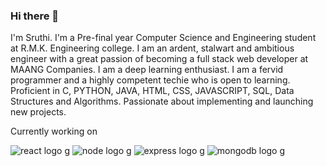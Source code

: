 ### Hi there 👋

I'm Sruthi. I'm a Pre-final year Computer Science and Engineering student at R.M.K. Engineering college. I am an ardent, stalwart and ambitious engineer with a great passion of becoming a full stack web developer at MAANG Companies. I am a deep learning enthusiast. I am a fervid programmer and a highly competent techie who is open to learning. Proficient in C, PYTHON, JAVA, HTML, CSS, JAVASCRIPT, SQL, Data Structures and Algorithms. Passionate about implementing and launching new projects. 


Currently working on

![react logo g](https://github.com/2149-SRUTHI-S/2149-SRUTHI-S/assets/129876043/460b21e4-ecbf-4deb-b1a5-8969a103259c)  ![node logo g](https://github.com/2149-SRUTHI-S/2149-SRUTHI-S/assets/129876043/351013d4-2f2a-4799-8529-465f3e0e1183)  ![express logo g](https://github.com/2149-SRUTHI-S/2149-SRUTHI-S/assets/129876043/d9fe9bac-6ad5-4147-b25c-ab2259923242)  ![mongodb logo g](https://github.com/2149-SRUTHI-S/2149-SRUTHI-S/assets/129876043/94c4e15b-4bdf-4297-8017-ae7677605ff6)











<!--
**2149-SRUTHI-S/2149-SRUTHI-S** is a ✨ _special_ ✨ repository because its `README.md` (this file) appears on your GitHub profile.

-->
